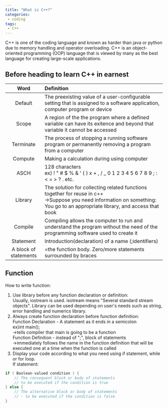 ```yaml
---
title: "What is C++?"
categories:
 - coding
tags:
 - C++
---
```


C++ is one of the coding language and known as harder than java or python due to memory handling and operator overloading. C++ is an object-oriented programming (OOP) language that is viewed by many as the best language for creating large-scale applications. 

## Before heading to learn C++ in earnest

|Word|Definition|
|:-------:|:-----------------------------------------------------------------------------------------------------------------------------|
|Default|The preexisting value of a user-configurable setting that is assigned to a software application, computer program or device|
|Scope|A region of the the program where a defined variable can have its exitence and beyond that variable it cannot be accessed|
|Terminate|The process of stopping a running software program or permanently removing a program from a computer|
|Compute|Making a calculation during using computer|
|ASCH|128 characters<br />ex) ! " # $ % & ' ( ) x + , / _ 0 1 2 3 4 5 6 7 8 9 ; : < = > ? . etc.|
|Library|The solution for collecting related functions together for reuse in c++<br />->Suppose you need information on something:<br /> You go to an appropriate library, and access that book|
|Compile|Compiling allows the computer to run and understand the program without the need of the programming software used to create it|
|Statement|Introduction(declaration) of a name (;identifiers)|
|A block of statements| =the function body. Zero/more statements surrounded by braces|

## Function

How to write function:
1. Use library before any function declaration or definition:<br />Usually, iostream is used. isotream means "Several standard stream objects". Library can be used depending on user's needs such as string, error handling and numerics library.
2. Always create function declaration before function definition:<br />Function Declaration - A statement as it ends in a semicolon<br />ex)int main();<br />->tells compiler that main is going to be a function<br />Function Definition - instead of ";", block of statements<br />->immediately follows the name in the function definition that will be executed one at a time when the function is called
3. Display your code according to what you need using if statement, while or for loop. 
<br /> If statement:
```c++
if ( Boolean-valued condition ) {
    // The consequent block or body of statements 
    // to be executed if the condition is true
} else {
    // The alternative block or body of statements
    // - to be executed if the condition is false
}
```
